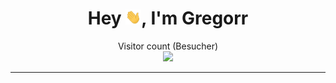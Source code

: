 


<div align="center">
<h1>Hey <img src="hi.gif" width="25">, I'm Gregorr</h1>
</div>
<p align="center"> 
  Visitor count (Besucher)<br>
  <img src="https://profile-counter.glitch.me/gin337/count.svg" />
  
  <p align="center"> 
    



</p>




-----

